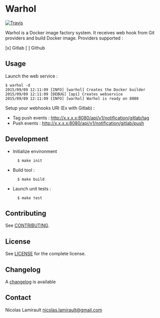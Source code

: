 # Warhol

[![Travis](https://img.shields.io/travis/portefaix/warhol.svg)]()

Warhol is a Docker image factory system. It receives web hook from Git providers
and build Docker image.
Providers supported :

[x] Gitlab
[ ] Github

## Usage

Launch the web service :

	$ warhol -d
	2015/09/09 12:11:09 [INFO] [warhol] Creates the Docker builder
	2015/09/09 12:11:09 [DEBUG] [api] Creates webservice
	2015/09/09 12:11:09 [INFO] [warhol] Warhol is ready on 8080

Setup your webhooks URI (Ex with Gitlab) :

- Tag push events : http://x.x.x.x:8080/api/v1/notification/gitlab/tag
- Push events : http://x.x.x.x:8080/api/v1/notification/gitlab/push


## Development

* Initialize environment

        $ make init

* Build tool :

        $ make build

* Launch unit tests :

        $ make test

## Contributing

See [CONTRIBUTING](CONTRIBUTING.md).


## License

See [LICENSE](LICENSE) for the complete license.


## Changelog

A [changelog](ChangeLog.md) is available


## Contact

Nicolas Lamirault <nicolas.lamirault@gmail.com>
